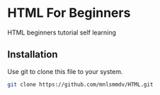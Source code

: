 # HTML For Beginners
HTML beginners tutorial self learning

## Installation
Use git to clone this file to your system.
```bash
git clone https://github.com/mnlsmmdv/HTML.git
```
